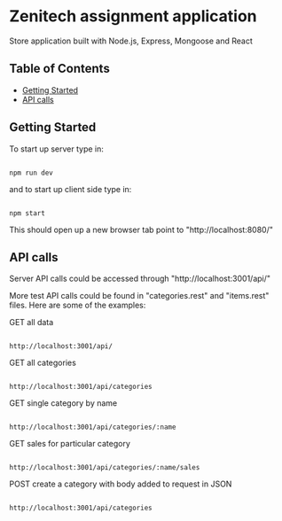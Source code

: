 # Zenitech assignment application

Store application built with Node.js, Express, Mongoose and React

## Table of Contents

- [Getting Started](#getting-started)
- [API calls](#api-calls)

## Getting Started

To start up server type in:

```

npm run dev

```

and to start up client side type in:

```

npm start

```

This should open up a new browser tab point to "http://localhost:8080/"

## API calls

Server API calls could be accessed through "http://localhost:3001/api/"

More test API calls could be found in "categories.rest" and "items.rest" files. Here are some of the examples:

GET all data

```

http://localhost:3001/api/

```

GET all categories

```

http://localhost:3001/api/categories

```

GET single category by name

```

http://localhost:3001/api/categories/:name

```

GET sales for particular category

```

http://localhost:3001/api/categories/:name/sales

```

POST create a category with body added to request in JSON

```

http://localhost:3001/api/categories

```
